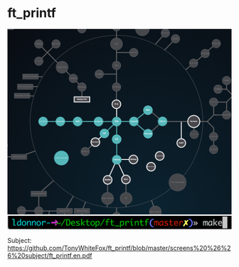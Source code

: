 # ft_printf
![screenshot of sample](https://github.com/TonyWhiteFox/ft_printf/blob/master/screens%20%26%26%20subject/Tree.png)
![screenshot of sample](https://github.com/TonyWhiteFox/ft_printf/blob/master/screens%20%26%26%20subject/Screen%20Shot%202019-08-10%20at%2015.57.02.png)

Subject: https://github.com/TonyWhiteFox/ft_printf/blob/master/screens%20%26%26%20subject/ft_printf.en.pdf
